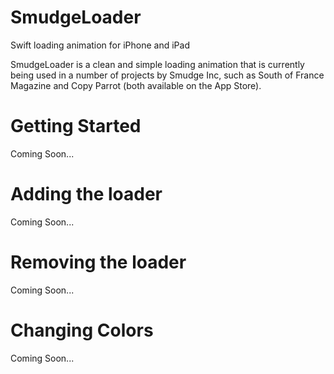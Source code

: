 # SmudgeLoader
Swift loading animation for iPhone and iPad

SmudgeLoader is a clean and simple loading animation that is currently being used in a number of projects by Smudge Inc, such as South of France Magazine and Copy Parrot (both available on the App Store).

# Getting Started
Coming Soon...

# Adding the loader
Coming Soon...

# Removing the loader
Coming Soon...

# Changing Colors
Coming Soon...
